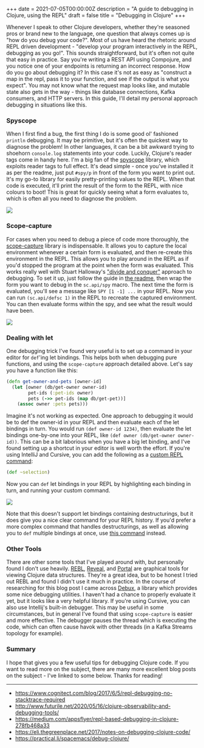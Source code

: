 +++
date = 2021-07-05T00:00:00Z
description = "A guide to debugging in Clojure, using the REPL"
draft = false
title = "Debugging in Clojure"
+++

Whenever I speak to other Clojure developers, whether they're seasoned pros or brand new to the language, one question that always comes up is "how do you debug your code?". Most of us have heard the rhetoric around REPL driven development - "develop your program interactively in the REPL, debugging as you go!". This sounds straightforward, but it's often not quite that easy in practice. Say you're writing a REST API using Compojure, and you notice one of your endpoints is returning an incorrect response. How do you go about debugging it? In this case it's not as easy as "construct a map in the repl, pass it to your function, and see if the output is what you expect". You may not know what the request map looks like, and mutable state also gets in the way - things like database connections, Kafka consumers, and HTTP servers. In this guide, I'll detail my personal approach debugging in situations like this.

### Spyscope

When I first find a bug, the first thing I do is some good ol' fashioned `println` debugging. It may be primitive, but it's often the quickest way to diagnose the problem! In other languages, it can be a bit awkward trying to shoehorn `console.log` statements into your code. Luckily, Clojure's reader tags come in handy here. I'm a big fan of the [spyscope](https://github.com/dgrnbrg/spyscope) library, which exploits reader tags to full effect. It's dead simple - once you've installed it as per the readme, just put `#spy/p` in front of the form you want to print out. It's my go-to library for easily pretty-printing values to the REPL. When that code is executed, it'll print the result of the form to the REPL, with nice colours to boot! This is great for quickly seeing what a form evaluates to, which is often all you need to diagnose the problem.

![](/spyscope.gif)

### Scope-capture

For cases when you need to debug a piece of code more thoroughly, the [scope-capture](https://github.com/vvvvalvalval/scope-capture) library is indispensable. It allows you to capture the local environment whenever a certain form is evaluated, and then re-create this environment in the REPL. This allows you to play around in the REPL as if you'd stopped the program at the point when the form was evaluated. This works really well with Stuart Halloway's ["divide and conquer"](https://www.cognitect.com/blog/2017/6/5/repl-debugging-no-stacktrace-required) approach to debugging. To set it up, just follow the guide in [the readme](https://github.com/vvvvalvalval/scope-capture), then wrap the form you want to debug in the `sc.api/spy` macro. The next time the form is evaluated, you'll see a message like `SPY [1 -1] ...` in your REPL. Now you can run `(sc.api/defsc 1)` in the REPL to recreate the captured environment. You can then evaluate forms within the spy, and see what the result would have been.

![](/scope-capture.gif)

### Dealing with let

One debugging trick I've found very useful is to set up a command in your editor for `def`'ing let bindings. This helps both when debugging pure functions, and using the `scope-capture` approach detailed above. Let's say you have a function like this:

```clojure
(defn get-owner-and-pets [owner-id] 
  (let [owner (db/get-owner owner-id) 
        pet-ids (:pet-ids owner) 
        pets (->> pet-ids (map db/get-pet))]
    (assoc owner :pets pets)))
```

Imagine it's not working as expected. One approach to debugging it would be to def the owner-id in your REPL and then evaluate each of the let bindings in turn. You would run `(def owner-id 1234)`, then evaluate the let bindings one-by-one into your REPL, like `(def owner (db/get-owner owner-id))`. This can be a bit laborious when you have a big let binding, and I've found setting up a shortcut in your editor is well worth the effort. If you're using IntelliJ and Cursive, you can add the following as a [custom REPL command](https://cursive-ide.com/userguide/repl.html#repl-commands):

```clojure
(def ~selection) 
```

Now you can `def` let bindings in your REPL by highlighting each binding in turn, and running your custom command. 

![](/def-let.gif)

Note that this doesn't support let bindings containing destructurings, but it does give you a nice clear command for your REPL history. If you'd prefer a more complex command that handles destructurings, as well as allowing you to `def` multiple bindings at once, use [this command](https://gist.github.com/DaveWM/51bf5e91cda74bf03d69e269b35c6df9) instead.

### Other Tools

There are other some tools that I've played around with, but personally found I don't use heavily. [REBL](https://docs.datomic.com/cloud/other-tools/REBL.html), [Reveal](https://vlaaad.github.io/reveal/), and [Portal](https://github.com/djblue/portal) are graphical tools for viewing Clojure data structures. They're a great idea, but to be honest I tried out REBL and found I didn't use it much in practice. In the course of researching for this blog post I came across [Debux](https://github.com/philoskim/debux), a library which provides some nice debugging utilities. I haven't had a chance to properly evaluate it yet, but it looks like a very helpful library. If you're using Cursive, you can also use Intellij's built-in debugger. This may be useful in some circumstances, but in general I've found that using `scope-capture` is easier and more effective. The debugger pauses the thread which is executing the code, which can often cause havok with other threads (in a Kafka Streams topology for example).

### Summary

I hope that gives you a few useful tips for debugging Clojure code. If you want to read more on the subject, there are many more excellent blog posts on the subject - I've linked to some below. Thanks for reading!

----------------

* https://www.cognitect.com/blog/2017/6/5/repl-debugging-no-stacktrace-required
* http://www.futurile.net/2020/05/16/clojure-observability-and-debugging-tools/
* https://medium.com/appsflyer/repl-based-debugging-in-clojure-278fb468a33
* https://eli.thegreenplace.net/2017/notes-on-debugging-clojure-code/
* https://practical.li/spacemacs/debug-clojure/
